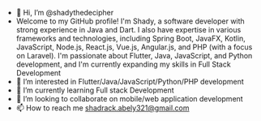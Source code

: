 - 👋 Hi, I’m @shadythedecipher
- Welcome to my GitHub profile! I'm Shady, a software developer with strong experience in Java and Dart. I also have expertise in various frameworks and technologies, including Spring Boot, JavaFX, Kotlin, JavaScript, Node.js, React.js, Vue.js, Angular.js, and PHP (with a focus on Laravel). I'm passionate about Flutter, Java, JavaScript, and Python development, and I'm currently expanding my skills in Full Stack Development
- 👀 I’m interested in Flutter/Java/JavaScript/Python/PHP development 
- 🌱 I’m currently learning Full stack Development
- 💞️ I’m looking to collaborate on mobile/web application development
- 📫 How to reach me shadrack.abely321@gmail.com

<!---
shadythedecipher/shadythedecipher is a ✨ special ✨ repository because its `README.md` (this file) appears on your GitHub profile.
You can click the Preview link to take a look at your changes.
--->
